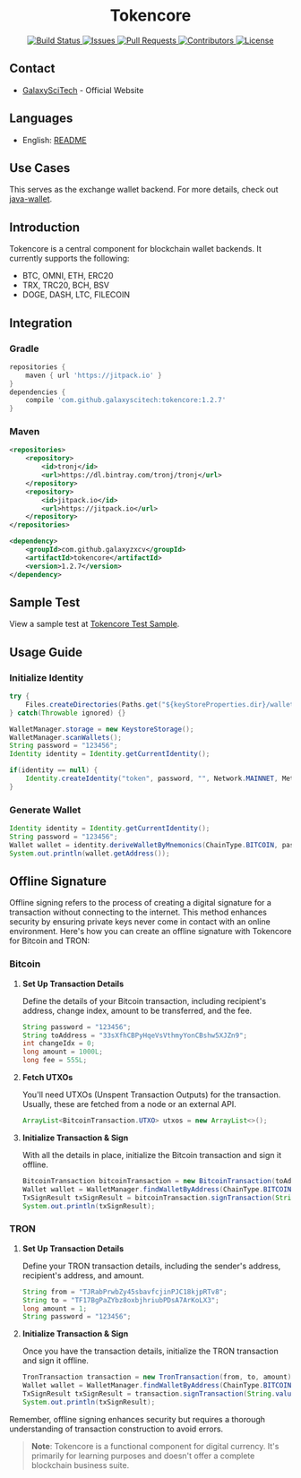 <h1 align="center">Tokencore</h1>

<p align="center">
  <a href="https://travis-ci.com/galaxyscitech/tokencore">
    <img src="https://travis-ci.com/galaxyscitech/tokencore.svg?branch=master" alt="Build Status">
  </a>
  <a href="https://github.com/galaxyscitech/tokencore/issues">
    <img src="https://img.shields.io/github/issues/galaxyscitech/tokencore.svg" alt="Issues">
  </a>
  <a href="https://github.com/galaxyscitech/tokencore/pulls">
    <img src="https://img.shields.io/github/issues-pr/galaxyscitech/tokencore.svg" alt="Pull Requests">
  </a>
  <a href="https://github.com/galaxyscitech/tokencore/graphs/contributors">
    <img src="https://img.shields.io/github/contributors/galaxyscitech/tokencore.svg" alt="Contributors">
  </a>
  <a href="LICENSE">
    <img src="https://img.shields.io/github/license/galaxyscitech/tokencore.svg" alt="License">
  </a>
</p>

## Contact

- [GalaxySciTech](https://galaxy.doctor) - Official Website

## Languages

- English: [README](README.md)

## Use Cases

This serves as the exchange wallet backend. For more details, check out [java-wallet](https://github.com/galaxyscitech/java-wallet).

## Introduction

Tokencore is a central component for blockchain wallet backends. It currently supports the following:

- BTC, OMNI, ETH, ERC20
- TRX, TRC20, BCH, BSV
- DOGE, DASH, LTC, FILECOIN

## Integration

### Gradle

```gradle
repositories {
    maven { url 'https://jitpack.io' }
}
dependencies {
    compile 'com.github.galaxyscitech:tokencore:1.2.7'
}
```

### Maven

```xml
<repositories>
    <repository>
        <id>tronj</id>
        <url>https://dl.bintray.com/tronj/tronj</url>
    </repository>
    <repository>
        <id>jitpack.io</id>
        <url>https://jitpack.io</url>
    </repository>
</repositories>

<dependency>
    <groupId>com.github.galaxyzxcv</groupId>
    <artifactId>tokencore</artifactId>
    <version>1.2.7</version>
</dependency>
```

## Sample Test

View a sample test at [Tokencore Test Sample](https://github.com/galaxyscitech/tokencore/blob/master/src/test/java/org/consenlabs/tokencore/Test.java).

## Usage Guide

### Initialize Identity

```java
try {
    Files.createDirectories(Paths.get("${keyStoreProperties.dir}/wallets"));
} catch(Throwable ignored) {}

WalletManager.storage = new KeystoreStorage();
WalletManager.scanWallets();
String password = "123456";
Identity identity = Identity.getCurrentIdentity();

if(identity == null) {
    Identity.createIdentity("token", password, "", Network.MAINNET, Metadata.P2WPKH);
}
```

### Generate Wallet

```java
Identity identity = Identity.getCurrentIdentity();
String password = "123456";
Wallet wallet = identity.deriveWalletByMnemonics(ChainType.BITCOIN, password, MnemonicUtil.randomMnemonicCodes());
System.out.println(wallet.getAddress());
```

## Offline Signature

Offline signing refers to the process of creating a digital signature for a transaction without connecting to the internet. This method enhances security by ensuring private keys never come in contact with an online environment. Here's how you can create an offline signature with Tokencore for Bitcoin and TRON:

### Bitcoin

1. **Set Up Transaction Details**

   Define the details of your Bitcoin transaction, including recipient's address, change index, amount to be transferred, and the fee.

   ```java
   String password = "123456";
   String toAddress = "33sXfhCBPyHqeVsVthmyYonCBshw5XJZn9";
   int changeIdx = 0;
   long amount = 1000L;
   long fee = 555L;
   ```

2. **Fetch UTXOs**

   You'll need UTXOs (Unspent Transaction Outputs) for the transaction. Usually, these are fetched from a node or an external API.

   ```java
   ArrayList<BitcoinTransaction.UTXO> utxos = new ArrayList<>();
   ```

3. **Initialize Transaction & Sign**

   With all the details in place, initialize the Bitcoin transaction and sign it offline.

   ```java
   BitcoinTransaction bitcoinTransaction = new BitcoinTransaction(toAddress, changeIdx, amount, fee, utxos);
   Wallet wallet = WalletManager.findWalletByAddress(ChainType.BITCOIN, "33sXfhCBPyHqeVsVthmyYonCBshw5XJZn9");
   TxSignResult txSignResult = bitcoinTransaction.signTransaction(String.valueOf(ChainId.BITCOIN_MAINNET), password, wallet);
   System.out.println(txSignResult);
   ```

### TRON

1. **Set Up Transaction Details**

   Define your TRON transaction details, including the sender's address, recipient's address, and amount.

   ```java
   String from = "TJRabPrwbZy45sbavfcjinPJC18kjpRTv8";
   String to = "TF17BgPaZYbz8oxbjhriubPDsA7ArKoLX3";
   long amount = 1;
   String password = "123456";
   ```

2. **Initialize Transaction & Sign**

   Once you have the transaction details, initialize the TRON transaction and sign it offline.

   ```java
   TronTransaction transaction = new TronTransaction(from, to, amount);
   Wallet wallet = WalletManager.findWalletByAddress(ChainType.BITCOIN, "TJRabPrwbZy45sbavfcjinPJC18kjpRTv8");
   TxSignResult txSignResult = transaction.signTransaction(String.valueOf(ChainId.BITCOIN_MAINNET), password, wallet);
   System.out.println(txSignResult);
   ```

Remember, offline signing enhances security but requires a thorough understanding of transaction construction to avoid errors.

> **Note**: Tokencore is a functional component for digital currency. It's primarily for learning purposes and doesn't offer a complete blockchain business suite.
